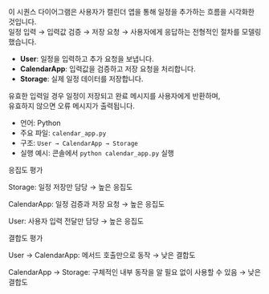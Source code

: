 이 시퀀스 다이어그램은 사용자가 캘린더 앱을 통해 일정을 추가하는 흐름을 시각화한 것입니다.  
일정 입력 → 입력값 검증 → 저장 요청 → 사용자에게 응답하는 전형적인 절차를 모델링했습니다.

- **User**: 일정을 입력하고 추가 요청을 보냅니다.  
- **CalendarApp**: 입력값을 검증하고 저장 요청을 처리합니다.  
- **Storage**: 실제 일정 데이터를 저장합니다.

유효한 입력일 경우 일정이 저장되고 완료 메시지를 사용자에게 반환하며,  
유효하지 않으면 오류 메시지가 출력됩니다.

- 언어: Python
- 주요 파일: `calendar_app.py`
- 구조: `User → CalendarApp → Storage`
- 실행 예시: 콘솔에서 `python calendar_app.py` 실행

응집도 평가

Storage: 일정 저장만 담당 → 높은 응집도

CalendarApp: 일정 검증과 저장 요청 → 높은 응집도

User: 사용자 입력 전달만 담당 → 높은 응집도

결합도 평가

User → CalendarApp: 메서드 호출만으로 동작 → 낮은 결합도

CalendarApp → Storage: 구체적인 내부 동작을 알 필요 없이 사용할 수 있음 → 낮은 결합도
